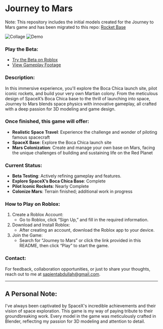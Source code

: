 # Journey to Mars

Note: This repository includes the initial models created for the Journey to Mars game and has been migrated to this repo: [Rocket Base](https://github.com/sapientabdullah/RocketBase)

![Collage](https://cloud-ceuyuxked-hack-club-bot.vercel.app/0collage1.png)
![Demo](https://cloud-lsnqp3ph1-hack-club-bot.vercel.app/0second_launch.gif)


### Play the Beta:
- [Try the Beta on Roblox](https://www.roblox.com/games/106202665315395/Journey-to-Mars)
- [View Gameplay Footage](https://journeytomars.framer.website/#gameplay-footage)

### Description:
In this immersive experience, you'll explore the Boca Chica launch site, pilot iconic rockets, and build your very own Martian colony. From the meticulous design of SpaceX’s Boca Chica base to the thrill of launching into space, Journey to Mars blends space physics with innovative gameplay, all crafted with a deep passion for 3D modeling and game design.

### Once finished, this game will offer:
- **Realistic Space Travel**: Experience the challenge and wonder of piloting famous spacecraft
- **SpaceX Base**: Explore the Boca Chica launch site
- **Mars Colonization**: Create and manage your own base on Mars, facing the unique challenges of building and sustaining life on the Red Planet

### Current Status:
- **Beta Testing**: Actively refining gameplay and features.
- **Explore SpaceX’s Boca Chica Base**: Complete
- **Pilot Iconic Rockets**: Nearly Complete
- **Colonize Mars**: Terrain finished; additional work in progress

### How to Play on Roblox:

1.	Create a Roblox Account:
	- Go to Roblox, click “Sign Up,” and fill in the required information.
2.	Download and Install Roblox:
	-	After creating an account, download the Roblox app to your device.
3.	Join the Game:
	-	Search for “Journey to Mars” or click the link provided in this README, then click “Play” to start the game.

### Contact:
For feedback, collaboration opportunities, or just to share your thoughts, reach out to me at [sapientabdullah@gmail.com](mailto:sapientabdullah@gmail.com).

---

## A Personal Note:
I've always been captivated by SpaceX's incredible achievements and their vision of space exploration. This game is my way of paying tribute to their groundbreaking work. Every model in the game was meticulously crafted in Blender, reflecting my passion for 3D modeling and attention to detail. 
